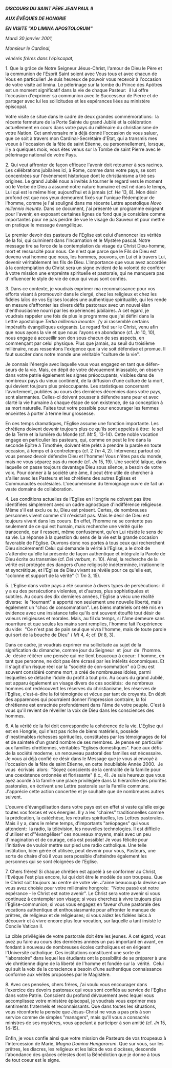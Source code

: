 ***DISCOURS DU SAINT PÈRE JEAN PAUL II***

***AUX ÉVÊQUES DE HONGRIE***

***EN VISITE "AD LIMINA APOSTOLORUM"***

*Mardi 30 janvier 2001,*

*Monsieur le Cardinal,*

*vénérés frères dans l'épiscopat,*

1. Que la grâce de Notre Seigneur Jésus-Christ, l'amour de Dieu le Père et la communion de l'Esprit Saint soient avec Vous tous et avec chacun de Vous en particulier! Je suis heureux de pouvoir vous recevoir à l'occasion de votre visite ad limina. Le pèlerinage sur la tombe du Prince des Apôtres est un moment significatif dans la vie de chaque Pasteur:  il lui offre l'occasion d'exprimer sa communion avec le Successeur de Pierre et de partager avec lui les sollicitudes et les espérances liées au ministère épiscopal.

Votre visite se situe dans le cadre de deux grandes commémorations:  la récente fermeture de la Porte Sainte du grand Jubilé et la célébration actuellement en cours dans votre pays du millénaire du christianisme de votre Nation. Cet anniversaire m'a déjà donné l'occasion de vous saluer, que ce soit à travers mon Cardinal-Secrétaire d'Etat, qui a transmis mes voeux à l'occasion de la fête de saint Etienne, ou personnellement, lorsque, il y a quelques mois, vous êtes venus sur la Tombe de saint Pierre avec le pèlerinage national de votre Pays.

2. Qui veut affronter de façon efficace l'avenir doit retourner à ses racines. Les célébrations jubilaires ici, à Rome, comme dans votre pays, se sont concentrées sur l'événement historique dont le christianisme a tiré ses origines. Le grand Jubilé nous a invités à tourner le regard vers le moment où le Verbe de Dieu a assumé notre nature humaine et est né dans le temps, Lui qui est le même hier, aujourd'hui et à jamais (cf. *He* 13, 8). Mon désir profond est que nos yeux demeurent fixés sur l'unique Rédempteur de l'homme, comme je l'ai souligné dans ma récente Lettre apostolique *Novo millennio ineunte*. Dans ce document, j'ai présenté un programme exigeant pour l'avenir, en exposant certaines lignes de fond que je considère comme importantes pour ne pas perdre de vue le visage du Sauveur et pour mettre en pratique le message évangélique.

Le premier devoir des pasteurs de l'Eglise est celui d'annoncer les vérités de la foi, qui culminent dans l'Incarnation et le Mystère pascal. Notre message tire sa force de la contemplation du visage du Christ Dieu-homme, mort et ressuscité pour nous. Ce n'est que parce que le Fils de Dieu est devenu vrai homme que nous, les hommes, pouvons, en Lui et à travers Lui, devenir véritablement les fils de Dieu. L'importance que vous avez accordée à la contemplation du Christ sera un signe évident de la volonté de conférer à votre mission une empreinte spirituelle et pastorale, qui ne manquera pas d'influencer le style de vie de ceux qui vous sont confiés.

3. Dans ce contexte, je voudrais exprimer ma reconnaissance pour vos efforts visant à promouvoir dans le clergé, chez les religieux et chez les fidèles laïcs de vos Eglises locales une authentique spiritualité, qui les rende en mesure d'affronter les divers défis pastoraux avec un nouvel élan d'enthousiasme nourri par les expériences jubilaires. A cet égard, je voudrais rappeler une fois de plus le programme que j'ai défini dans la Lettre apostolique *Tertio millennio ineunte*:  j'y ai rassemblé certains impératifs évangéliques exigeants. Le regard fixé sur le Christ, venu afin que nous ayons la vie et que nous l'ayons en abondance (cf. *Jn* 10, 10), nous engage à accueillir son don sous chacun de ses aspects, en commençant par celui physique. Plus que jamais, au seuil du troisième millénaire, nous ressentons l'exigence que la vie soit défendue et promue. Il faut susciter dans notre monde une véritable "culture de la vie".

Je connais l'énergie avec laquelle vous vous engagez en tant que défen-seurs de la vie. Mais, en dépit de votre dévouement inlassable, on observe dans votre patrie également les signes préoccupants, visibles dans de nombreux pays du vieux continent, de la diffusion d'une culture de la mort, qui devient toujours plus préoccupante. Les statistiques concernant l'avortement, publiées au cours des dernières décennies dans votre pays, sont alarmantes. Celles-ci doivent pousser à défendre sans peur et avec clarté la vie humaine à chaque étape de son existence, de sa conception à sa mort naturelle. Faites tout votre possible pour encourager les femmes enceintes à porter à terme leur grossesse.

En ces temps dramatiques, l'Eglise assume une fonction importante. Les chrétiens doivent devenir toujours plus ce qu'ils sont appelés à être:  le sel de la Terre et la lumière du Monde (cf. *Mt* 5, 13-14). Cette noble vocation engage en particulier les pasteurs, qui, comme on peut le lire dans la seconde Epître à Timothée, doivent être prêts à prendre la parole en toute occasion, à temps et à contretemps (cf. 2 *Tm* 4, 2). Intervenez partout où vous pensez devoir défendre Dieu et l'homme! Vous n'êtes pas du monde, mais ne vous séparez pas du monde (cf. *Jn* 15, 19). Une société laïque, dans laquelle on passe toujours davantage Dieu sous silence, a besoin de votre voix. Pour donner à la société une âme, il peut être utile de chercher à s'allier avec les Pasteurs et les chrétiens des autres Eglises et Communautés ecclésiales. L'oecuménisme du témoignage ouvre de fait un vaste domaine de collaboration.

4. Les conditions actuelles de l'Eglise en Hongrie ne doivent pas être identifiées simplement avec un cadre agnostique d'indifférence religieuse. Même s'il est exclu ou tu, Dieu est présent. Certes, de nombreuses personnes vivent comme s'il n'existait pas. Mais le désir de Dieu est toujours vivant dans les coeurs. En effet, l'homme ne se contente pas seulement de ce qui est humain, mais recherche une vérité qui le transcende, car il ressent, même confusément, qu'en Lui réside le sens de sa vie. La réponse à la question du sens de la vie est la grande occasion favorable de l'Eglise. Ouvrons donc nos portes à tous ceux qui recherchent Dieu sincèrement! Celui qui demande la vérité à l'Eglise, a le droit de s'attendre qu'elle lui présente de façon authentique et intégrale la Parole de Dieu écrite ou transmise (cf. *Dei verbum*, n. 10). Ainsi, la recherche de la vérité est protégée des dangers d'une religiosité indéterminée, irrationnelle et syncrétique, et l'Eglise de Dieu vivant se révèle pour ce qu'elle est, "colonne et support de la vérité" (1 *Tm* 3, 15).

5. L'Eglise dans votre pays a été soumise à divers types de persécutions:  il y a eu des persécutions violentes, et d'autres, plus sophistiquées et subtiles. Au cours des dix dernières années, l'Eglise a vécu une réalité diverse:  le "tournant" a apporté non seulement une nouvelle liberté, mais également un "choc de consommation". Les biens matériels ont été mis en évidence avec une insistance telle qu'ils ont souvent étouffé tout désir de valeurs religieuses et morales. Mais, au fil du temps, si l'âme demeure sans nourriture et que seules les mains sont remplies, l'homme fait l'expérience du vide:  "Ce n'est pas de pain seul que vivra l'homme, mais de toute parole qui sort de la bouche de Dieu" ( *Mt* 4, 4; cf. *Dt* 8, 3).

Dans ce cadre, je voudrais exprimer ma sollicitude au sujet de la signification du dimanche, comme jour du Seigneur  et  jour  de  l'homme.  Je  désire réitérer une pensée qui me tient beaucoup à coeur:  l'homme, en tant que personne, ne doit pas être écrasé par les intérêts économiques. Et il s'agit d'un risque réel car la "société de con-sommation" où Dieu est souvent considéré comme mort, a créé de nombreuses idoles, parmi lesquelles se détache l'idole du profit à tout prix. Au cours du grand Jubilé, est apparu également un visage divers de ces sociétés:  de nombreux hommes ont redécouvert les réserves du christianisme, les réserves de l'Eglise, c'est-à-dire la foi témoignée et vécue par tant de croyants. En dépit des apparences qui pourraient donner l'impression contraire, la foi chrétienne est enracinée profondément dans l'âme de votre peuple. C'est à vous qu'il revient de réveiller la voix de Dieu dans les consciences des hommes.

6. A la vérité de la foi doit correspondre la cohérence de la vie. L'Eglise qui est en Hongrie, qui n'est pas riche de biens matériels, possède d'inestimables richesses spirituelles, constituées par les témoignages de foi et de sainteté d'un grand nombre de ses membres. Je pense en particulier aux familles chrétiennes, véritables "Eglises domestiques". Face aux défis de la société moderne, un renouveau pastoral des familles est nécessaire. Je vous ai déjà confié ce désir dans le Message que je vous ai envoyé à l'occasion de la fête de saint Etienne, en cette inoubliable Année 2000.  Je  vous  écrivais  alors:  "Soyez conscients de la centralité de la famille pour une coexistence ordonnée et florissante" (l.c., 4). Je suis heureux que vous ayez acordé à la famille une place privilégiée dans la hiérarchie des priorités pastorales, en écrivant une Lettre pastorale sur la Famille commune. J'apprécie cette action concertée et je souhaite que de nombreuses autres suivent.

L'oeuvre d'évangélisation dans votre pays est en effet si vaste qu'elle exige toutes vos forces et vos énergies. Il y a les "chaires" traditionnelles comme la prédication, la catéchèse, les retraites spirituelles, les Lettres pastorales. Mais il y a, dans le même temps, d'importants "aréopages" qui vous attendent:  la radio, la télévision, les nouvelles technologies. Il est difficile d'utiliser et d'"évangéliser" ces nouveaux moyens, mais avec un peu d'imagination et de courage, cela est possible! Je vous félicite pour l'initiative de vouloir mettre sur pied une radio catholique. Une telle institution, bien gérée et utilisée, peut devenir pour vous, Pasteurs, une sorte de chaire d'où il vous sera possible d'atteindre également les personnes qui se sont éloignées de l'Eglise.

7. Chers frères! Si chaque chrétien est appelé à se conformer au Christ, l'Evêque l'est plus encore, lui qui doit être le modèle de son troupeau. Que le Christ soit toujours au centre de votre vie. J'aime beaucoup la devise que vous avez choisie pour votre millénaire hongrois:  "Notre passé est notre espérance - le Christ est notre avenir". Le Christ sera votre avenir si vous continuez à contempler son visage; si vous cherchez à vivre toujours plus l'Eglise-communion; si vous vous engagez en faveur d'une pastorale des vocations authentique et enthousiasmante pour affronter le manque de prêtres, de religieux et de religieuses; si vous aidez les fidèles laïcs à découvrir et à vivre encore plus leur vocation, sur laquelle a tant insisté le Concile Vatican II.

La cible privilégiée de votre pastorale doit être les jeunes. A cet égard, vous avez pu faire au cours des dernières années un pas important en avant, en fondant à nouveau de nombreuses écoles catholiques et en érigeant l'Université catholique. Ces institutions constituent une sorte de "laboratoire" dans lequel les étudiants ont la possibilité de se préparer à une vie chrétienne digne de la liberté de l'homme et fondée sur la  vérité.  Celui qui suit la voix de la conscience a besoin d'une authentique connaissance conforme aux vérités proposées par le Magistère.

8. Avec ces pensées, chers frères, j'ai voulu vous encourager dans l'exercice des devoirs pastoraux qui vous sont confiés au service de l'Eglise dans votre Patrie. Conscient du profond dévouement avec lequel vous accomplissez votre ministère épiscopal, je voudrais vous exprimer mes sentiments fraternels et reconnaissants. Que dans toutes les situations, vous réconforte la pensée que Jésus-Christ ne vous a pas pris à son service comme de simples "managers", mais qu'Il vous a consacrés ministres de ses mystères, vous appelant à participer à son amitié (cf. *Jn* 15, 14-15).

Enfin, je vous confie ainsi que votre mission de Pasteurs de vos troupeaux à l'intercession de Marie, *Magna Domina Hungarorum*. Que sur vous, sur les prêtres, les diacres, les religieux et les laïcs de vos diocèses, descende l'abondance des grâces célestes dont la Bénédiction que je donne à tous de tout coeur est le signe.